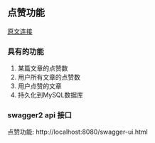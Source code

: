 ## 点赞功能 

[原文连接](https://cloud.tencent.com/developer/article/1543452)
### 具有的功能
1. 某篇文章的点赞数
2. 用户所有文章的点赞数
4. 用户点赞的文章
5. 持久化到MySQL数据库

### swagger2 api 接口
点赞功能:  http://localhost:8080/swagger-ui.html